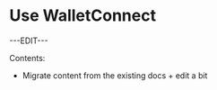 ﻿---
sidebar_position: 8
---

# Use WalletConnect

---EDIT---

Contents: 

- Migrate content from the existing docs + edit a bit